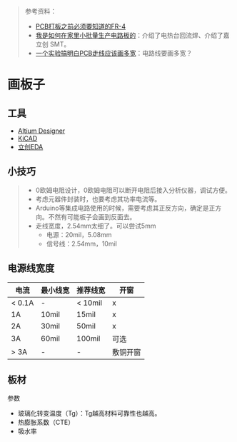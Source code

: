 > 参考资料：
>
> - [PCB打板之前必须要知道的FR-4](https://mp.weixin.qq.com/s/IWvLdXUPJT8QjBvCYMyu2g)
> - [我是如何在家里小批量生产电路板的](https://www.bilibili.com/video/BV1AB4y1e7Qa?spm_id_from=333.999.0.0&vd_source=b736aa3d7f0fdf47b59ea3021dc810ab)：介绍了电热台回流焊、介绍了嘉立创 SMT。
> - [一个实验搞明白PCB走线应该画多宽](https://www.bilibili.com/video/BV1G34y1n7Eq)：电路线要画多宽？

# 画板子

## 工具

- [Altium Designer](https://www.altium.com.cn/altium-designer/)
- [KiCAD](./KiCAD/)
- [立创EDA](./%E7%AB%8B%E5%88%9BEDA.md)

## 小技巧

> - 0欧姆电阻设计，0欧姆电阻可以断开电阻后接入分析仪器，调试方便。
> - 考虑元器件封装时，也要考虑其功率电流等。
> - Arduino等集成电路使用的时候，需要考虑其正反方向，确定是正方向。不然有可能板子会画到反面去。
> - 走线宽度，2.54mm太细了。可以尝试5mm
>   - 电源：20mil，5.08mm
>   - 信号线：2.54mm，10mil



## 电源线宽度

| 电流   | 最小线宽 | 推荐线宽 | 开窗     |
| ------ | -------- | -------- | -------- |
| < 0.1A | -        | < 10mil  | x        |
| 1A     | 10mil    | 15mil    | x        |
| 2A     | 30mil    | 50mil    | x        |
| 3A     | 60mil    | 100mil   | 可选     |
| > 3A   | -        | -        | 敷铜开窗 |





## 板材

参数

- 玻璃化转变温度（Tg）：Tg越高材料可靠性也越高。
- 热膨胀系数（CTE）
- 吸水率